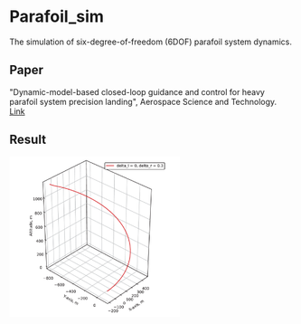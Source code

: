 # Parafoil_sim
The simulation of six-degree-of-freedom (6DOF) parafoil system dynamics.

## Paper
"Dynamic-model-based closed-loop guidance and control for heavy parafoil system precision landing", Aerospace Science and Technology. [Link](https://www.sciencedirect.com/science/article/abs/pii/S127096382400097X)

## Result
<img src="https://github.com/Ceaser626/Parafoil_sim/blob/main/figure/Fig1.png?raw=true" alt="Figure_4a" width="60%" style="display: inline-block;"/> 

